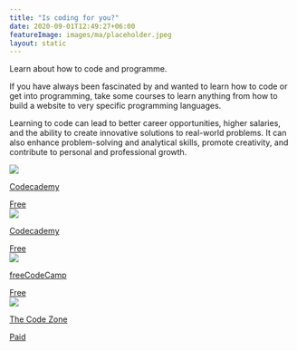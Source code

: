 ```yaml
---
title: "Is coding for you?"
date: 2020-09-01T12:49:27+06:00
featureImage: images/ma/placeholder.jpeg
layout: static
---
```


Learn about how to code and programme.

If you have always been fascinated by and wanted to learn how to code or get into programming, take some courses to learn anything from how to build a website to very specific programming languages.

Learning to code can lead to better career opportunities, higher salaries, and the ability to create innovative solutions to real-world problems. It can also enhance problem-solving and analytical skills, promote creativity, and contribute to personal and professional growth.

<a class="ma-link" href="https://www.codecademy.com/catalog"><div class="ma-card ma-card-Learning"><div class="ma-icon"><img src ="/images/Icon-check - learning - opacity.svg"/></div><div class="ma-name"><p>Codecademy</p></div><div class="ma-paid-text"><span>Free</span></div></div></a><a class="ma-link" href="https://www.codecademy.com/resources/blog/reasons-to-learn-how-to-code/"><div class="ma-card ma-card-Learning"><div class="ma-icon"><img src ="/images/Icon-check - learning - opacity.svg"/></div><div class="ma-name"><p>Codecademy</p></div><div class="ma-paid-text"><span>Free</span></div></div></a><a class="ma-link" href="https://www.freecodecamp.org/news/the-real-reason-why-everyone-should-learn-to-code/"><div class="ma-card ma-card-Learning"><div class="ma-icon"><img src ="/images/Icon-check - learning - opacity.svg"/></div><div class="ma-name"><p>freeCodeCamp</p></div><div class="ma-paid-text"><span>Free</span></div></div></a><a class="ma-link" href="https://www.awin1.com/cread.php?awinmid=37332&awinaffid=1198638&ued=https%3A%2F%2Fwww.thecodezone.co.uk%2Fgame-dev-club-for-grownups"><div class="ma-card ma-card-Learning"><div class="ma-icon"><img src ="/images/Icon-pound - learning - opacity.svg"/></div><div class="ma-name"><p>The Code Zone</p></div><div class="ma-paid-text"><span>Paid</span></div></div></a>  

<br/><br/>






